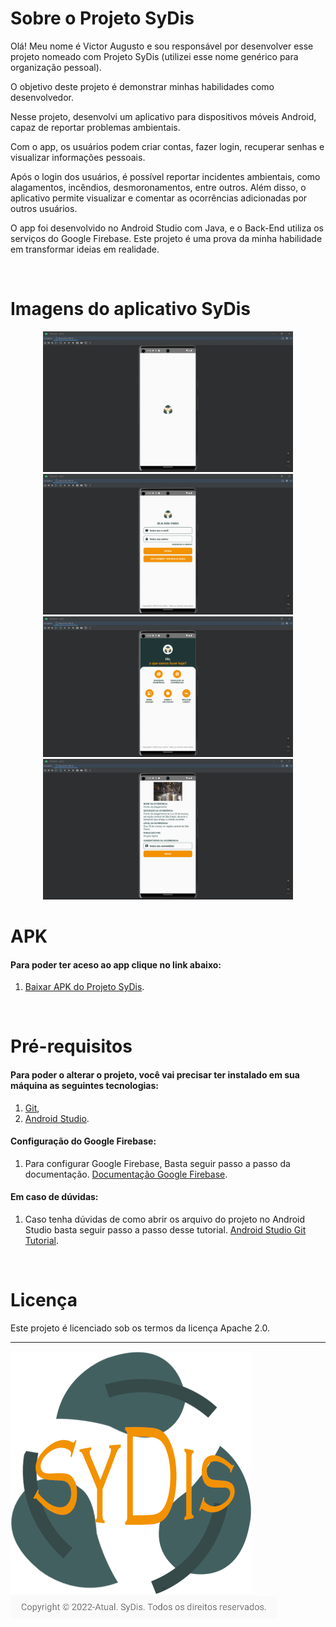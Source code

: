 # Sobre o Projeto SyDis

Olá! Meu nome é Victor Augusto e sou responsável por desenvolver esse projeto nomeado com Projeto SyDis (utilizei esse nome genérico para organização pessoal).

O objetivo deste projeto é demonstrar minhas habilidades como desenvolvedor.

Nesse projeto, desenvolvi um aplicativo para dispositivos móveis Android, capaz de reportar problemas ambientais.

Com o app, os usuários podem criar contas, fazer login, recuperar senhas e visualizar informações pessoais.

Após o login dos usuários, é possível reportar incidentes ambientais, como alagamentos, incêndios, desmoronamentos, entre outros. Além disso, o aplicativo permite visualizar e comentar as ocorrências adicionadas por outros usuários.

O app foi desenvolvido no Android Studio com Java, e o Back-End utiliza os serviços do Google Firebase. Este projeto é uma prova da minha habilidade em transformar ideias em realidade.

</br>

# Imagens do aplicativo SyDis

<div align="center">
<img src="https://github.com/VictorAugustoRodriguesGomes/Projeto_SyDis/blob/main/Imagem%20do%20aplicativo%20SyDis/img1.png" width="400"/>

<img src="https://github.com/VictorAugustoRodriguesGomes/Projeto_SyDis/blob/main/Imagem%20do%20aplicativo%20SyDis/img2.png" width="400"/>

<img src="https://github.com/VictorAugustoRodriguesGomes/Projeto_SyDis/blob/main/Imagem%20do%20aplicativo%20SyDis/img3.png" width="400"/>

<img src="https://github.com/VictorAugustoRodriguesGomes/Projeto_SyDis/blob/main/Imagem%20do%20aplicativo%20SyDis/img4.png" width="400"/>

</div>

# APK 
#### Para poder ter aceso ao app clique no link abaixo: 
1. [Baixar APK do Projeto SyDis](https://github.com/VictorAugustoRodriguesGomes/Projeto_SyDis/tree/main/APK%20do%20projeto%20SyDis).

</br>

# Pré-requisitos 
#### Para poder o alterar o projeto, você vai precisar ter instalado em sua máquina as seguintes tecnologias:
1. [Git](https://git-scm.com),
2. [Android Studio](https://developer.android.com/studio?hl=pt-br).

#### Configuração do Google Firebase:
1. Para configurar Google Firebase, Basta seguir passo a passo da documentação. [Documentação Google Firebase](https://firebase.google.com/docs/android/setup?hl=pt).

#### Em caso de dúvidas:
1. Caso tenha dúvidas de como abrir os arquivo do projeto no Android Studio basta seguir passo a passo desse tutorial. [Android Studio Git Tutorial](https://javapapers.com/android/android-studio-git-tutorial/).

</br>

# Licença

Este projeto é licenciado sob os termos da licença Apache 2.0.

---------

<img src="https://github.com/VictorAugustoRodriguesGomes/Projeto_SyDis/blob/main/Imagem%20do%20aplicativo%20SyDis/img6.png"/>

<img src="https://github.com/VictorAugustoRodriguesGomes/Projeto_SyDis/blob/main/Imagem%20do%20aplicativo%20SyDis/img5.png"/>


